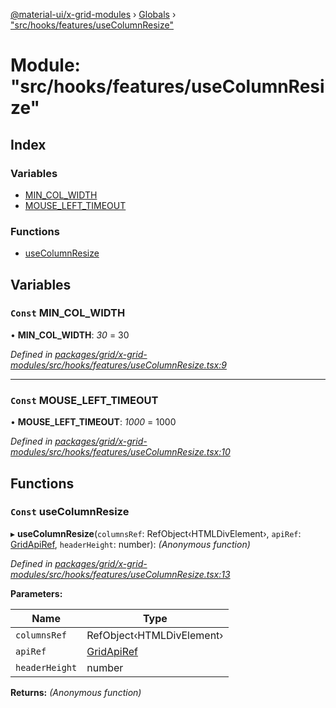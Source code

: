 [@material-ui/x-grid-modules](../README.md) › [Globals](../globals.md) › ["src/hooks/features/useColumnResize"](_src_hooks_features_usecolumnresize_.md)

# Module: "src/hooks/features/useColumnResize"

## Index

### Variables

- [MIN_COL_WIDTH](_src_hooks_features_usecolumnresize_.md#const-min_col_width)
- [MOUSE_LEFT_TIMEOUT](_src_hooks_features_usecolumnresize_.md#const-mouse_left_timeout)

### Functions

- [useColumnResize](_src_hooks_features_usecolumnresize_.md#const-usecolumnresize)

## Variables

### `Const` MIN_COL_WIDTH

• **MIN_COL_WIDTH**: _30_ = 30

_Defined in [packages/grid/x-grid-modules/src/hooks/features/useColumnResize.tsx:9](https://github.com/mui-org/material-ui-x/blob/a679779/packages/grid/x-grid-modules/src/hooks/features/useColumnResize.tsx#L9)_

---

### `Const` MOUSE_LEFT_TIMEOUT

• **MOUSE_LEFT_TIMEOUT**: _1000_ = 1000

_Defined in [packages/grid/x-grid-modules/src/hooks/features/useColumnResize.tsx:10](https://github.com/mui-org/material-ui-x/blob/a679779/packages/grid/x-grid-modules/src/hooks/features/useColumnResize.tsx#L10)_

## Functions

### `Const` useColumnResize

▸ **useColumnResize**(`columnsRef`: RefObject‹HTMLDivElement›, `apiRef`: [GridApiRef](_src_models_gridapiref_.md#gridapiref), `headerHeight`: number): _(Anonymous function)_

_Defined in [packages/grid/x-grid-modules/src/hooks/features/useColumnResize.tsx:13](https://github.com/mui-org/material-ui-x/blob/a679779/packages/grid/x-grid-modules/src/hooks/features/useColumnResize.tsx#L13)_

**Parameters:**

| Name           | Type                                                |
| -------------- | --------------------------------------------------- |
| `columnsRef`   | RefObject‹HTMLDivElement›                           |
| `apiRef`       | [GridApiRef](_src_models_gridapiref_.md#gridapiref) |
| `headerHeight` | number                                              |

**Returns:** _(Anonymous function)_
